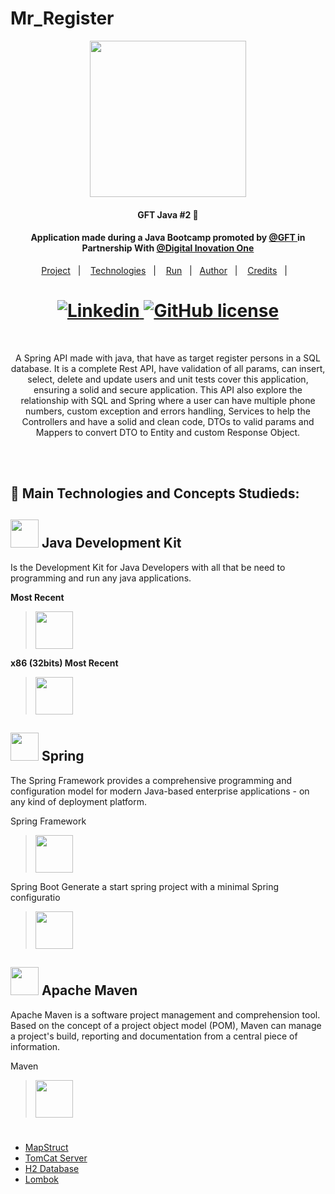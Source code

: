 # Mr_Register

<p align="center"><a href="https://elixir-lang.org/" ><img width="250px" src="https://camo.githubusercontent.com/a8e2a5e36df66e1a1c36912287b4dbc5e72fa5d154ab191b7fc5c6e1f32fc8fd/68747470733a2f2f63646e2e6a7364656c6976722e6e65742f67682f64657669636f6e732f64657669636f6e2f69636f6e732f737072696e672f737072696e672d6f726967696e616c2d776f72646d61726b2e737667"/><a></p>
<h4 align="center">GFT Java #2 🚀</h4>
<h4 align="center">Application made during a Java Bootcamp promoted by <a href="https://www.gft.com/"> @GFT </a> in Partnership With <a href="https://web.digitalinnovation.one/"> @Digital Inovation One</a> </h4>

<p align="center">
  <a href="#project">Project</a>&nbsp;&nbsp;&nbsp;|&nbsp;&nbsp;&nbsp;
  <a href="#techs">Technologies</a>&nbsp;&nbsp;&nbsp;|&nbsp;&nbsp;&nbsp;
  <a href="#run-project">Run</a>&nbsp;&nbsp;&nbsp;|&nbsp;&nbsp;
  <a href="#author">Author</a>&nbsp;&nbsp;&nbsp;|&nbsp;&nbsp;&nbsp;
  <a href="#credits">Credits</a>&nbsp;&nbsp;&nbsp;|&nbsp;&nbsp;&nbsp;
</p>

 <h1 align="center">
  <a href="https://www.linkedin.com/in/samuel-ricardo-cabral/">
    <img alt="Linkedin" src="https://img.shields.io/badge/LinkedIn-1781EB?style=for-the-badge&logo=linkedin&logoColor=fff&labelColor=1781EB)%5D">
  </a>
  <a href="./LICENSE">
    <img alt="GitHub license" src="https://img.shields.io/badge/License%20MIT-5eb85e?style=for-the-badge&logo=&logoColor=2ee62e&labelColor=1781EB)%5D">
  </a>
</h1>

<br>
 
<p align="center" id="project">
  A Spring  API made with java, that have as target register persons in a SQL database. It is a complete Rest API, have validation of all params, can insert, select, delete and update users and unit tests cover this application, ensuring a solid and secure application. This API also explore the relationship with SQL and Spring where a user can have multiple phone numbers, custom exception and errors handling, Services to help the Controllers and have a solid and clean code, DTOs to valid params and Mappers to convert DTO to Entity and custom Response Object.
</p>

 <br>
 <br>
  
 <h2 id="techs">
  🚀 Main Technologies and Concepts Studieds:
</h2>

## <img width="45px" src="https://cdn.jsdelivr.net/gh/devicons/devicon/icons/java/java-original.svg"></img> Java Development Kit

  <p> Is the Development Kit for Java Developers with all that be need to programming and run any java applications.</p>

  <p> <b>Most Recent</b> </p>
  
  > <a href="https://www.oracle.com/java/technologies/javase-downloads.html"> <img width="60px" src="https://cdn.jsdelivr.net/gh/devicons/devicon/icons/java/java-original-wordmark.svg"></img> </a>

  <p> <b>x86 (32bits) Most Recent</b> </p>
  
  > <a href="https://www.oracle.com/java/technologies/javase/javase-jdk8-downloads.html"> <img width="60px" src="https://cdn.jsdelivr.net/gh/devicons/devicon/icons/java/java-original-wordmark.svg"></img> </a>

## <img width="45px" src="https://cdn.jsdelivr.net/gh/devicons/devicon/icons/spring/spring-original.svg"></img> Spring

  <p> The Spring Framework provides a comprehensive programming and configuration model for modern Java-based enterprise applications - on any kind of deployment platform.</p>

  <p> Spring Framework </p>
  
  > <a href="https://spring.io/quickstart"> <img width="60px" src="https://cdn.jsdelivr.net/gh/devicons/devicon/icons/spring/spring-original-wordmark.svg"></img> </a>


  <p> Spring Boot Generate a start spring project with a minimal Spring configuratio </p>
  
  > <a href="https://start.spring.io/"> <img width="60px" src="https://cdn.jsdelivr.net/gh/devicons/devicon/icons/spring/spring-original-wordmark.svg"></img> </a>


## <img width="45px" src="https://cdn.jsdelivr.net/gh/devicons/devicon/icons/apache/apache-original.svg"></img> Apache Maven

  <p> Apache Maven is a software project management and comprehension tool. Based on the concept of a project object model (POM), Maven can manage a project's build, reporting and documentation from a central piece of information.</p>

  <p> Maven </p>
  
  > <a href="https://maven.apache.org/"> <img width="60px" src="https://maven.apache.org/images/maven-logo-black-on-white.png"></img> </a>

#

- [MapStruct](https://mapstruct.org/)
- [TomCat Server](https://tomcat.apache.org/)
- [H2 Database](https://github.com/h2database/h2database)
- [Lombok](https://projectlombok.org/setup/maven)

#
